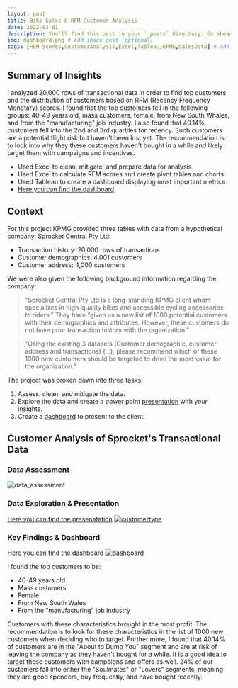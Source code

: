 ```yaml
---
layout: post
title: Bike Sales & RFM Customer Analysis
date: 2022-03-01
description: You’ll find this post in your `_posts` directory. Go ahead and edit it and re-build the site to see your changes. # Add post description (optional)
img: dashboard.png # Add image post (optional)
tags: [RFM_Scores,CustomerAnalysis,Excel,Tableau,KPMG,SalesData] # add tag
---
```

## Summary of Insights
I analyzed 20,000 rows of transactional data in order to find top customers and the distribution of customers based on RFM (Recency Frequency Monetary) scores. I found that the top customers fell in the following groups: 40-49 years old, mass customers, female, from New South Whales, and from the "manufacturing" job industry. I also found that 40.14% customers fell into the 2nd and 3rd quartiles for recency. Such customers are a potential flight risk but haven't been lost yet. The recommendation is to look into why they these customers haven't bought in a while and likely target them with campaigns and incentives. 

- Used Excel to clean, mitigate, and prepare data for analysis
- Used Excel to calculate RFM scores and create pivot tables and charts 
- Used Tableau to create a dashboard displaying most important metrics
- [Here you can find the dashboard](https://public.tableau.com/app/profile/alice.giliarini/viz/KPMG_16465478819120/Dashboard1#1)

## Context
For this project KPMG provided three tables with data from a hypothetical company, Sprocket Central Pty Ltd:
- Transaction history: 20,000 rows of transactions
- Customer demographics: 4,001 customers
- Customer address: 4,000 customers
  
We were also given the following background information regarding the company:
> "Sprocket Central Pty Ltd is a long-standing KPMG client whom specializes in high-quality bikes and accessible cycling accessories to riders.” They have “given us a new list of 1000 potential customers with their demographics and attributes. However, these customers do not have prior transaction history with the organization."

> "Using the existing 3 datasets (Customer demographic, customer address and transactions) (…), please recommend which of these 1000 new customers should be targeted to drive the most value for the organization."

The project was broken down into three tasks:
1. Assess, clean, and mitigate the data. 
2. Explore the data and create a power point [presentation](https://github.com/agiliariniosm/Alice_Giliarini_Old_Portfolio/blob/main/kpmg/KPMG%20virtual%20experience%20program.pdf) with your insights. 
3. Create a [dashboard](https://public.tableau.com/app/profile/alice.giliarini/viz/KPMG_16465478819120/Dashboard1#1) to present to the client. 

## Customer Analysis of Sprocket's Transactional Data
### Data Assessment 
![data_assessment]({{site.baseurl}}/assets/img/KPMG/data_cleaning.png)

### Data Exploration & Presentation

[Here you can find the presenatation](https://github.com/agiliariniosm/Alice_Giliarini_Old_Portfolio/blob/main/kpmg/KPMG%20virtual%20experience%20program.pdf)
[![customertype]({{site.baseurl}}/assets/img/KPMG/customer_types.png)](https://github.com/agiliariniosm/Alice_Giliarini_Old_Portfolio/blob/main/kpmg/KPMG%20virtual%20experience%20program.pdf)

### Key Findings & Dashboard

[Here you can find the dashboard](https://public.tableau.com/app/profile/alice.giliarini/viz/KPMG_16465478819120/Dashboard1#1)
[![dashboard]({{site.baseurl}}/assets/img/KPMG/dashboard.png)](https://public.tableau.com/app/profile/alice.giliarini/viz/KPMG_16465478819120/Dashboard1#1)

I found the top customers to be:
- 40-49 years old
- Mass customers
- Female
- From New South Wales
- From the "manufacturing" job industry

Customers with these characteristics brought in the most profit. The recommendation is to look for these characteristics in the list of 1000 new customers when deciding who to target. Further more, I found that 40.14% of customers are in the "About to Dump You" segment and are at risk of leaving the company as they haven't bought for a while. It is a good idea to target these customers with campaigns and offers as well. 24% of our customers fall into either the "Soulmates" or "Lovers" segments, meaning they are good spenders, buy frequently, and have bought recently.


